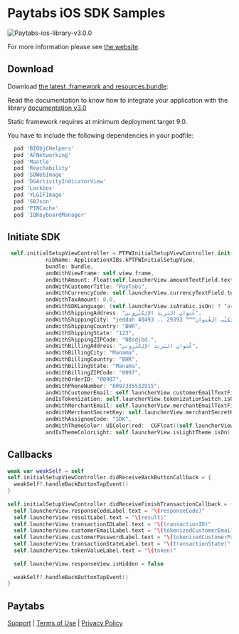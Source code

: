 Paytabs iOS SDK Samples
========
![Paytabs-ios-library-v3.0.0](https://img.shields.io/badge/Paytabs%20iOS%20SDK-v3.0.0-green.svg)

For more information please see [the website][1].


Download
--------

Download [the latest .framework and resources.bundle](sdk/iOSSDK_21102018.zip):

Read the documentation to know how to integrate your application with the library
[documentation v3.0](docs/paytabs-ios-sdk-3.0.pdf)

Static framework requires at minimum deployment target 9.0.

You have to include the following dependencies in your podfile:
```groovy
  pod 'BIObjCHelpers'
  pod 'AFNetworking'
  pod 'Mantle'
  pod 'Reachability'
  pod 'SDWebImage'
  pod 'DGActivityIndicatorView'
  pod 'Lockbox'
  pod 'YLGIFImage'
  pod 'SBJson'
  pod 'PINCache'
  pod 'IQKeyboardManager'
```

Initiate SDK
--------
```swift
 self.initialSetupViewController = PTFWInitialSetupViewController.init(
            nibName: ApplicationXIBs.kPTFWInitialSetupView,
            bundle: bundle,
            andWithViewFrame: self.view.frame,
            andWithAmount: Float(self.launcherView.amountTextField.text!)!,
            andWithCustomerTitle: "PayTabs",
            andWithCurrencyCode: self.launcherView.currencyTextField.text!,
            andWithTaxAmount: 0.0,
            andWithSDKLanguage: (self.launcherView.isArabic.isOn) ? "ar" : "en",
            andWithShippingAddress: "عُنوان البَريد الإلِكتْروني",
            andWithShippingCity: "jeddah عَنوِن / يَكتُب العُنوان™™™ 29393 .. 48493 $",
            andWithShippingCountry: "BHR",
            andWithShippingState: "123",
            andWithShippingZIPCode: "NBsdjbd.",
            andWithBillingAddress: "عُنوان البَريد الإلِكتْروني",
            andWithBillingCity: "Manama",
            andWithBillingCountry: "BHR",
            andWithBillingState: "Manama",
            andWithBillingZIPCode: "0097",
            andWithOrderID: "00987",
            andWithPhoneNumber: "0097335532915",
            andWithCustomerEmail: self.launcherView.customerEmailTextField.text!,
            andIsTokenization: self.launcherView.tokenizationSwitch.isOn,
            andWithMerchantEmail: self.launcherView.merchantEmailTextField.text!,
            andWithMerchantSecretKey: self.launcherView.merchantSecretKeyTextField.text!,
            andWithAssigneeCode: "SDK",
            andWithThemeColor: UIColor(red:  CGFloat((self.launcherView.redThemeValue.text! as NSString).doubleValue/255), green: CGFloat((self.launcherView.greenThemeValue.text! as NSString).doubleValue/255), blue: CGFloat((self.launcherView.bluehemeValue.text! as NSString).doubleValue/255), alpha: 1.0),
            andIsThemeColorLight: self.launcherView.isLightTheme.isOn)
```

Callbacks
--------
```swift
weak var weakSelf = self
self.initialSetupViewController.didReceiveBackButtonCallback = {
  weakSelf?.handleBackButtonTapEvent()
}
        
self.initialSetupViewController.didReceiveFinishTransactionCallback = {(responseCode, result, transactionID, tokenizedCustomerEmail, tokenizedCustomerPassword, token, transactionState) in
  self.launcherView.responseCodeLabel.text = "\(responseCode)"
  self.launcherView.resultLabel.text = "\(result)"
  self.launcherView.transactionIDLabel.text = "\(transactionID)"
  self.launcherView.customerEmailLabel.text = "\(tokenizedCustomerEmail)"
  self.launcherView.customerPasswordLabel.text = "\(tokenizedCustomerPassword)"
  self.launcherView.transactionStateLabel.text = "\(transactionState)"
  self.launcherView.tokenValueLabel.text = "\(token)"
            
  self.launcherView.responseView.isHidden = false
            
  weakSelf?.handleBackButtonTapEvent()
}
```

Paytabs
--------
[Support][2] | [Terms of Use][3] | [Privacy Policy][4]




 [1]: https://dev.paytabs.com/docs-apis/#ios-sdk
 [2]: https://www.paytabs.com/en/support/
 [3]: https://www.paytabs.com/en/terms-of-use/
 [4]: https://www.paytabs.com/en/privacy-policy/
